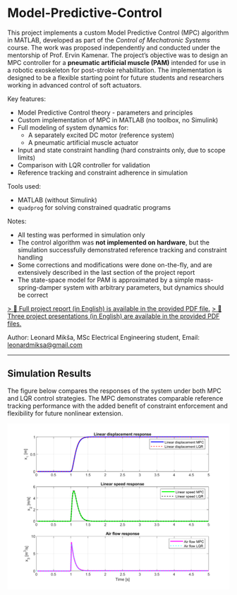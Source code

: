 # Model-Predictive-Control

This project implements a custom Model Predictive Control (MPC) algorithm in MATLAB, developed as part of the *Control of Mechatronic Systems* course. The work was proposed independently and conducted under the mentorship of Prof. Ervin Kamenar. 
The project’s objective was to design an MPC controller for a **pneumatic artificial muscle (PAM)** intended for use in a robotic exoskeleton for post-stroke rehabilitation. The implementation is designed to be a flexible starting point for future students and researchers working in advanced control of soft actuators.

Key features:
- Model Predictive Control theory - parameters and principles
- Custom implementation of MPC in MATLAB (no toolbox, no Simulink)
- Full modeling of system dynamics for:
  - A separately excited DC motor (reference system)
  - A pneumatic artificial muscle actuator
- Input and state constraint handling (hard constraints only, due to scope limits)
- Comparison with LQR controller for validation
- Reference tracking and constraint adherence in simulation

Tools used:
- MATLAB (without Simulink)
- `quadprog` for solving constrained quadratic programs

Notes:
- All testing was performed in simulation only
- The control algorithm was **not implemented on hardware**, but the simulation successfully demonstrated reference tracking and constraint handling
- Some corrections and modifications were done on-the-fly, and are extensively described in the last section of the project report
- The state-space model for PAM is approximated by a simple mass-spring-damper system with arbitrary parameters, but dynamics should be correct

[> 📎 Full project report (in English) is available in the provided PDF file.](report_room_temperature_control.pdf)
[> 📎 Three project presentations (in English) are available in the provided PDF files.](report_room_temperature_control.pdf)



Author:
Leonard Mikša,
MSc Electrical Engineering student,
Email: [leonardmiksa@gmail.com](mailto:leonardmiksa@gmail.com)


---

## Simulation Results

The figure below compares the responses of the system under both MPC and LQR control strategies. The MPC demonstrates comparable reference tracking performance with the added benefit of constraint enforcement and flexibility for future nonlinear extension.

![MPC vs LQR Comparison](MPCvsLQR.png)
